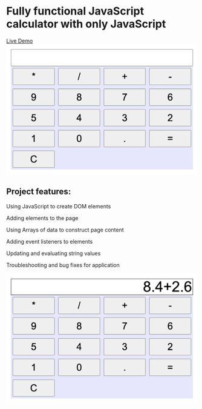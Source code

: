 # Fully functional JavaScript calculator with only JavaScript
[Live Demo](https://smart-calculator-andrew.herokuapp.com/)
![Calculator](https://github.com/andreiAlvarez/calculator/blob/main/calculatorOne.png?raw=true)

## Project features: 

Using JavaScript to create DOM elements

Adding elements to the page

Using Arrays of data to construct page content

Adding event listeners to elements

Updating and evaluating string values

Troubleshooting and bug fixes for application

![CalculatorTwo](https://github.com/andreiAlvarez/calculator/blob/main/calculatorTwo.png)
